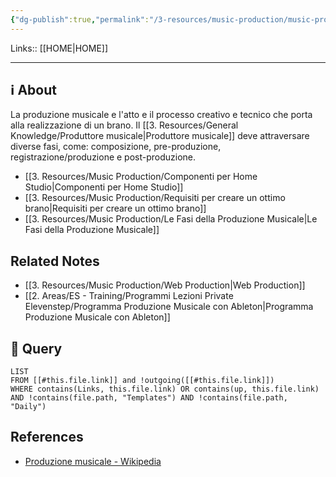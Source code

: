 ```yaml
---
{"dg-publish":true,"permalink":"/3-resources/music-production/music-production/","tags":["type/dashboard/MOC"]}
---
```


Links:: [[HOME\|HOME]]

---
## ℹ About

La produzione musicale e l'atto e il processo creativo e tecnico che porta alla realizzazione di un brano. Il [[3. Resources/General Knowledge/Produttore musicale\|Produttore musicale]] deve attraversare diverse fasi, come: composizione, pre-produzione, registrazione/produzione e post-produzione.

- [[3. Resources/Music Production/Componenti per Home Studio\|Componenti per Home Studio]]
- [[3. Resources/Music Production/Requisiti per creare un ottimo brano\|Requisiti per creare un ottimo brano]]
- [[3. Resources/Music Production/Le Fasi della Produzione Musicale\|Le Fasi della Produzione Musicale]]


## Related Notes

- [[3. Resources/Music Production/Web Production\|Web Production]]
- [[2. Areas/ES - Training/Programmi Lezioni Private Elevenstep/Programma Produzione Musicale con Ableton\|Programma Produzione Musicale con Ableton]]


## 🔬 Query

```dataview
LIST
FROM [[#this.file.link]] and !outgoing([[#this.file.link]])
WHERE contains(Links, this.file.link) OR contains(up, this.file.link) AND !contains(file.path, "Templates") AND !contains(file.path, "Daily")
```


## References

- [Produzione musicale - Wikipedia](https://it.wikipedia.org/wiki/Produzione_musicale)







